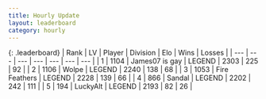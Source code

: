 ```yaml
---
title: Hourly Update
layout: leaderboard
category: hourly
---
```


{: .leaderboard}
| Rank | LV | Player | Division | Elo | Wins | Losses |
| --- | --- | --- | --- | --- | --- | --- |
| <span data-change="0">1</span> | 1104 | <span title="ID: 203132">James07 is gay</span> | LEGEND | <span data-change="7">2303</span> | <span data-change="2">225</span> | <span data-change="0">92</span> |
| <span data-change="0">2</span> | 1106 | <span title="ID: 204953">Wolpe</span> | LEGEND | <span data-change="0">2240</span> | <span data-change="0">138</span> | <span data-change="0">68</span> |
| <span data-change="0">3</span> | 1053 | <span title="ID: 357425">Fire Feathers</span> | LEGEND | <span data-change="0">2228</span> | <span data-change="0">139</span> | <span data-change="0">66</span> |
| <span data-change="0">4</span> | 866 | <span title="ID: 315148">Sandal</span> | LEGEND | <span data-change="0">2202</span> | <span data-change="0">242</span> | <span data-change="0">111</span> |
| <span data-change="0">5</span> | 194 | <span title="ID: 512212">LuckyAlt</span> | LEGEND | <span data-change="0">2193</span> | <span data-change="0">82</span> | <span data-change="0">26</span> |